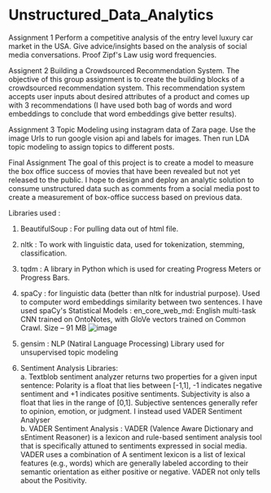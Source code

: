 # Unstructured_Data_Analytics
Assignment 1 
Perform a competitive analysis of the entry level luxury car market in the USA. Give advice/insights based on the analysis of social media conversations. Proof Zipf's Law usig word frequencies.

Assignent 2
Building a Crowdsourced Recommendation System. The objective of this group assignment is to create the building blocks of a crowdsourced recommendation system. This recommendation system accepts user inputs about desired attributes of a product and comes up with 3 recommendations (I have used both bag of words and word embeddings to conclude that word embeddings give better results). 

Assignment 3
Topic Modeling using instagram data of Zara page. Use the image Urls to run google vision api and labels for images. Then run LDA topic modeling to assign topics to different posts.

Final Assignment 
The goal of this project is to create a model to measure the box office success of movies that have been revealed but not yet released to the public. I hope to design and deploy an analytic solution to consume unstructured data such as comments from a social media post to create a measurement of box-office success based on previous data.

Libraries used :<br/>
1. BeautifulSoup : For pulling data out of html file.
2. nltk : To work with linguistic data, used for tokenization, stemming, classification.
3. tqdm : A library in Python which is used for creating Progress Meters or Progress Bars. 
4. spaCy : for linguistic data (better than nltk for industrial purpose). Used to computer word embeddings similarity between two sentences. I have used spaCy's Statistical Models : en_core_web_md: English multi-task CNN trained on OntoNotes, with GloVe vectors trained on Common Crawl. Size – 91 MB
    ![image](https://user-images.githubusercontent.com/19946278/145664117-a9622deb-d5c3-4848-ada1-0acadac8ba63.png)
5. gensim : NLP (Natiral Language Processing) Library used for unsupervised topic modeling

6. Sentiment Analysis Libraries: <br/>
a. Textblob sentiment analyzer returns two properties for a given input sentence:
Polarity is a float that lies between [-1,1], -1 indicates negative sentiment and +1 indicates positive sentiments.
Subjectivity is also a float that lies in the range of [0,1]. Subjective sentences generally refer to opinion, emotion, or judgment.
 I instead used VADER Sentiment Analyser
<br/>b. VADER Sentiment Analysis :
VADER (Valence Aware Dictionary and sEntiment Reasoner) is a lexicon and rule-based sentiment analysis tool that is specifically attuned to sentiments expressed in social media. VADER uses a combination of A sentiment lexicon is a list of lexical features (e.g., words) which are generally labeled according to their semantic orientation as either positive or negative. VADER not only tells about the Positivity.

